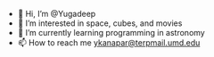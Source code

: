 - 👋 Hi, I’m @Yugadeep
- 👀 I’m interested in space, cubes, and movies
- 🌱 I’m currently learning programming in astronomy
- 📫 How to reach me ykanapar@terpmail.umd.edu

<!---
Yugadeep/Yugadeep is a ✨ special ✨ repository because its `README.md` (this file) appears on your GitHub profile.
You can click the Preview link to take a look at your changes.
--->
